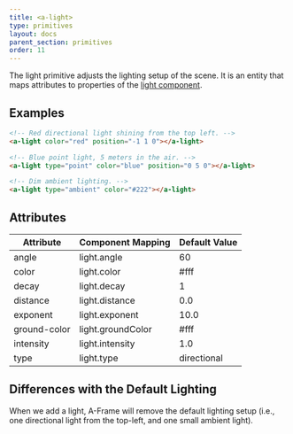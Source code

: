 ```yaml
---
title: <a-light>
type: primitives
layout: docs
parent_section: primitives
order: 11
---
```


The light primitive adjusts the lighting setup of the scene. It is an entity that maps attributes to properties of the [light component](../components/light.md).

## Examples


```html
<!-- Red directional light shining from the top left. -->
<a-light color="red" position="-1 1 0"></a-light>

<!-- Blue point light, 5 meters in the air. -->
<a-light type="point" color="blue" position="0 5 0"></a-light>

<!-- Dim ambient lighting. -->
<a-light type="ambient" color="#222"></a-light>
```

## Attributes

| Attribute    | Component Mapping | Default Value |
| ------------ | ----------------- | ------------- |
| angle        | light.angle       | 60            |
| color        | light.color       | #fff          |
| decay        | light.decay       | 1             |
| distance     | light.distance    | 0.0           |
| exponent     | light.exponent    | 10.0          |
| ground-color | light.groundColor | #fff          |
| intensity    | light.intensity   | 1.0           |
| type         | light.type        | directional   |

## Differences with the Default Lighting

When we add a light, A-Frame will remove the default lighting setup (i.e., one directional light from the top-left, and one small ambient light).
